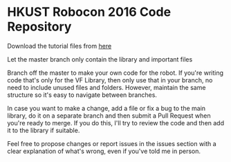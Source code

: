# HKUST Robocon 2016 Code Repository

Download the tutorial files from [here](http://bit.ly/swadvanced)

Let the master branch only contain the library and important files

Branch off the master to make your own code for the robot. If you're writing code that's only for the VF Library, then only use that in your branch, no need to include unused files and folders. However, maintain the same structure so it's easy to navigate between branches.


In case you want to make a change, add a file or fix a bug to the main library, do it on a separate branch and then submit a Pull Request when you're ready to merge. If you do this, I'll try to review the code and then add it to the library if suitable.

Feel free to propose changes or report issues in the issues section with a clear explanation of what's wrong, even if you've told me in person. 

